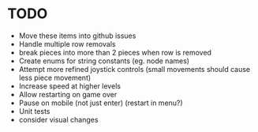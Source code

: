 #  TODO
* Move these items into github issues
* Handle multiple row removals
* break pieces into more than 2 pieces when row is removed
* Create enums for string constants (eg. node names)
* Attempt more refined joystick controls (small movements should cause less piece movement)
* Increase speed at higher levels
* Allow restarting on game over
* Pause on mobile (not just enter) (restart in menu?)
* Unit tests
* consider visual changes
